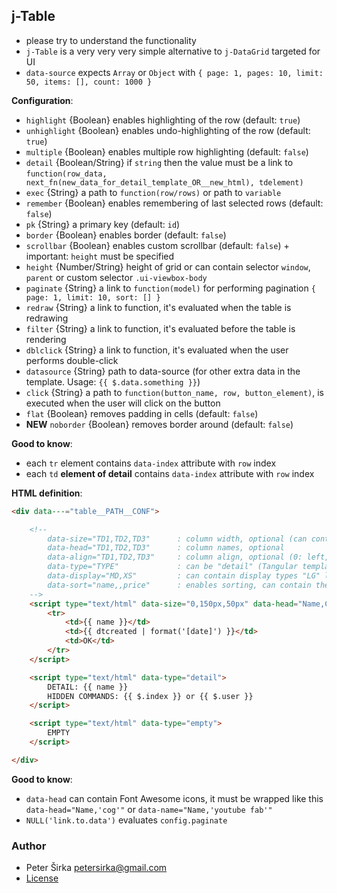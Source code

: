 ## j-Table

- please try to understand the functionality
- `j-Table` is a very very very simple alternative to `j-DataGrid` targeted for UI
- `data-source` expects `Array` or `Object` with `{ page: 1, pages: 10, limit: 50, items: [], count: 1000 }`

__Configuration__:

- `highlight` {Boolean} enables highlighting of the row (default: `true`)
- `unhighlight` {Boolean} enables undo-highlighting of the row (default: `true`)
- `multiple` {Boolean} enables multiple row highlighting (default: `false`)
- `detail` {Boolean/String} if `string` then the value must be a link to `function(row_data, next_fn(new_data_for_detail_template_OR__new_html), tdelement)`
- `exec` {String} a path to `function(row/rows)` or path to `variable`
- `remember` {Boolean} enables remembering of last selected rows (default: `false`)
- `pk` {String} a primary key (default: `id`)
- `border` {Boolean} enables border (default: `false`)
- `scrollbar` {Boolean} enables custom scrollbar (default: `false`) + important: `height` must be specified
- `height` {Number/String} height of grid or can contain selector `window`, `parent` or custom selector `.ui-viewbox-body`
- `paginate` {String} a link to `function(model)` for performing pagination `{ page: 1, limit: 10, sort: [] }`
- `redraw` {String} a link to function, it's evaluated when the table is redrawing
- `filter` {String} a link to function, it's evaluated before the table is rendering
- `dblclick` {String} a link to function, it's evaluated when the user performs double-click
- `datasource` {String} path to data-source (for other extra data in the template. Usage: `{{ $.data.something }}`)
- `click` {String} a path to `function(button_name, row, button_element)`, is executed when the user will click on the button
- `flat` {Boolean} removes padding in cells (default: `false`)
- __NEW__ `noborder` {Boolean} removes border around (default: `false`)

__Good to know__:

- each `tr` element contains `data-index` attribute with `row` index
- each `td` __element of detail__ contains `data-index` attribute with `row` index

__HTML definition__:

```html
<div data---="table__PATH__CONF">

	<!--
		data-size="TD1,TD2,TD3"      : column width, optional (can contain pixels or percentage), "0" means "auto" width
		data-head="TD1,TD2,TD3"      : column names, optional
		data-align="TD1,TD2,TD3"     : column align, optional (0: left, 1: center, 2: right)
		data-type="TYPE"             : can be "detail" (Tangular template) or "empty" (empty is rendered when the Array is empty)
		data-display="MD,XS"         : can contain display types "LG" large, "MD" medium, "SM" small, "XS" extra small
		data-sort="name,,price"      : enables sorting, can contain the name of fields (a column with empty value will have disabled sorting)
	-->
	<script type="text/html" data-size="0,150px,50px" data-head="Name,Created,Opt" data-align="0,0,1" data-sort="1">
		<tr>
			<td>{{ name }}</td>
			<td>{{ dtcreated | format('[date]') }}</td>
			<td>OK</td>
		</tr>
	</script>

	<script type="text/html" data-type="detail">
		DETAIL: {{ name }}
		HIDDEN COMMANDS: {{ $.index }} or {{ $.user }}
	</script>

	<script type="text/html" data-type="empty">
		EMPTY
	</script>

</div>
```

__Good to know__:

- `data-head` can contain Font Awesome icons, it must be wrapped like this `data-head="Name,'cog'"` or `data-name="Name,'youtube fab'"`
- `NULL('link.to.data')` evaluates `config.paginate`

### Author

- Peter Širka <petersirka@gmail.com>
- [License](https://www.totaljs.com/license/)